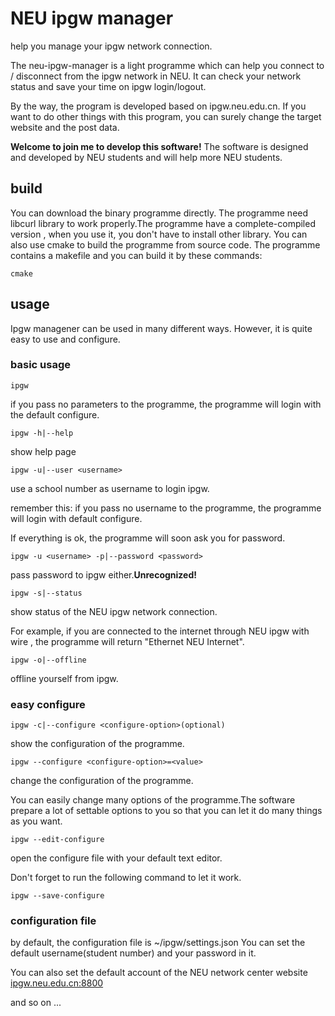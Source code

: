 # NEU ipgw manager
help you manage your ipgw network connection.

The neu-ipgw-manager is a light programme which can help you connect to / disconnect from the ipgw network in NEU.
It can check your network status and save your time on ipgw login/logout.

By the way, the program is developed based on ipgw.neu.edu.cn. If you want to do other things with this program,
you can surely change the target website and the post data.

**Welcome to join me to develop this software!** The software is designed and developed by NEU students and will help more NEU
students.
## build
You can download the binary programme directly.
The programme need libcurl library to work properly.The programme have a complete-compiled version
, when you use it, you don't have to install other library.
You can also use cmake to build the programme from source code. The programme contains a makefile and you can build it
by these commands:
```
cmake
```
## usage
Ipgw managener can be used in many different ways. However, it is quite easy to use and configure.
### basic usage
```
ipgw
```
if you pass no parameters to the programme, the programme will login with the default configure.
```
ipgw -h|--help
```
show help page
```
ipgw -u|--user <username>
```
use a school number as username to login ipgw.

remember this: if you pass no username to the programme, the programme will login with default configure.

If everything is ok, the programme will soon ask you for password.
```
ipgw -u <username> -p|--password <password>
```
pass password to ipgw either.**Unrecognized!**
```
ipgw -s|--status
```
show status of the NEU ipgw network connection.

For example, if you are connected to the internet through NEU ipgw with wire
, the programme will return "Ethernet NEU Internet". 
```
ipgw -o|--offline
```
offline yourself from ipgw.

### easy configure
```
ipgw -c|--configure <configure-option>(optional)
```
show the configuration of the programme.

```
ipgw --configure <configure-option>=<value>
```
change the configuration of the programme.

You can easily change many options of the programme.The software prepare a lot of settable
options to you so that you can let it do many things as you want.
```
ipgw --edit-configure
```
open the configure file with your default text editor.

Don't forget to run the following command to let it work.
```
ipgw --save-configure
```
### configuration file
by default, the configuration file is ~/ipgw/settings.json
You can set the default username(student number) and your password in it.

You can also set the default account of the NEU network center website [ipgw.neu.edu.cn:8800](http://ipgw.neu.edu.cn:8800/)
 
 and so on ...
